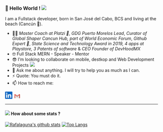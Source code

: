 ### 👋 Hello World !  <img src="https://github.com/TheDudeThatCode/TheDudeThatCode/blob/master/Assets/Earth.gif" width="24px">
   
   
I am a Fullstack  developer, born in San José del Cabo, BCS and living at the beach (Cancún 🌴). 
- 👌🏻 *Master Coach at Platzi 💚*, *GDG Puerto Morelos Lead*, *Curator of Global Shaper Cancun Hub, part of World Economic Forum*, *Github Expert 🚩*, *State Science and Technology Award in 2019, 4 apps at Playstore, 3 Patents of software* & *CEO Founder of DevHoodMX* 
- 🤓 Full Stack MERN - Speaker - Mentor
- 😎 I’m looking to collaborate on mobile, destkop and Web Development Projects <img src="https://media.giphy.com/media/WUlplcMpOCEmTGBtBW/giphy.gif" width="30">
- 💬 Ask me about anything. I will try to help you as much as I can.
- ⚡ Quote: You must do it.
- 📫 How to reach me:


 [<img src="https://github.com/Amchuz/Amchuz/blob/master/linkedin.jpeg" alt="linkedin logo" width="24">](https://www.linkedin.com/in/rafaellagunas/)  [<img src="https://github.com/Amchuz/Amchuz/blob/master/gmail.jpeg" alt="gmail logo" width="24">](guitronleafar@gmail.com)


----

#### <img src="https://media.giphy.com/media/VgCDAzcKvsR6OM0uWg/giphy.gif" width="50"> How about some stats ?
  
[![Rafalaguna's github stats](https://github-readme-stats.vercel.app/api?username=rafalagunas&show_icons=true&theme=highcontrast)](https://github.com/anuraghazra/github-readme-stats) [![Top Langs](https://github-readme-stats.vercel.app/api/top-langs/?username=rafalagunas&layout=compact&theme=highcontrast)](https://github.com/anuraghazra/github-readme-stats)

